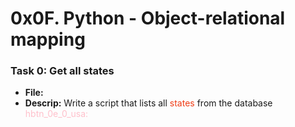 # 0x0F. Python - Object-relational mapping

### Task 0: Get all states
- **File:**
- **Descrip:** Write a script that lists all <span style="color: #f03c15"> states </span> from the database <span style="color: pink"> hbtn_0e_0_usa: </span>


